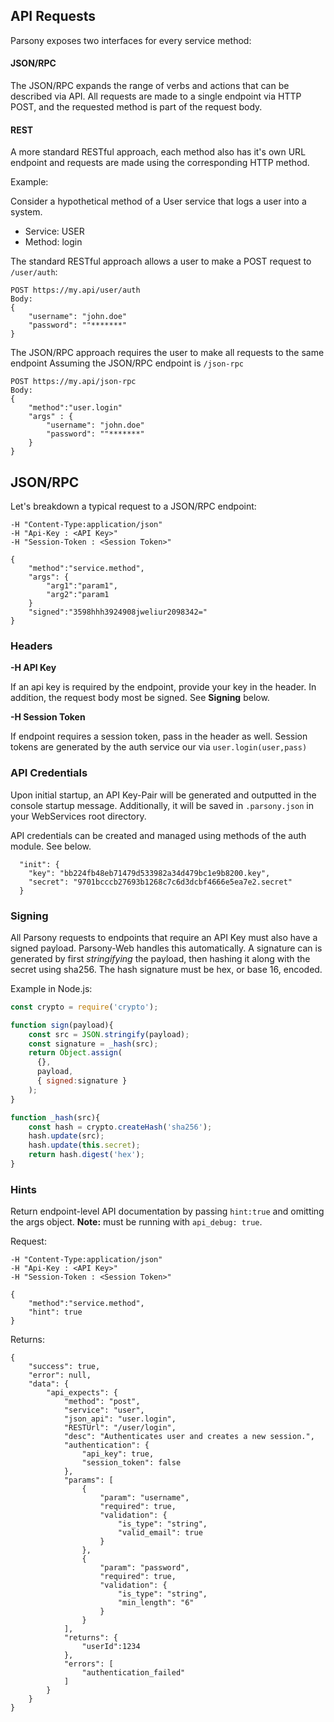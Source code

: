 
## API Requests
Parsony exposes two interfaces for every service method:

#### JSON/RPC

The JSON/RPC expands the range of verbs and actions that can be described
via API. All requests are made to a single endpoint via HTTP POST, and the
requested method is part of the request body.

#### REST

A more standard RESTful approach, each method also has it's own
URL endpoint and requests are made using the corresponding HTTP method.


Example:

Consider a hypothetical method of a User service that logs a user into a system.

 * Service: USER
 * Method: login

The standard RESTful approach allows a user to make a POST request to `/user/auth`:

```
POST https://my.api/user/auth
Body:
{
    "username": "john.doe"
    "password": ""*******"
}
```

The JSON/RPC approach requires the user to make all requests to the same endpoint
Assuming the JSON/RPC endpoint is `/json-rpc`

```
POST https://my.api/json-rpc
Body:
{
    "method":"user.login"
    "args" : {
        "username": "john.doe"
        "password": ""*******"
    }
}
```


## JSON/RPC

Let's breakdown a typical request to a JSON/RPC endpoint:

```
-H "Content-Type:application/json"
-H "Api-Key : <API Key>"
-H "Session-Token : <Session Token>"

{
    "method":"service.method",
    "args": {
        "arg1":"param1",
        "arg2":"param1
    }
    "signed":"3598hhh3924908jweliur2098342="
}
```

### Headers
**-H API Key**

If an api key is required by the endpoint, provide your key in the header.
In addition, the request body most be signed. See **Signing** below.

**-H Session Token**

If endpoint requires a session token, pass in the header as well. Session 
tokens are generated by the auth service our via ```user.login(user,pass)```


### API Credentials
Upon initial startup, an API Key-Pair will be generated and outputted in the 
console startup message. Additionally, it will be saved in ```.parsony.json```
in your WebServices root directory. 

API credentials can be created and managed using methods of the auth module. See below.

```$xslt
  "init": {
    "key": "bb224fb48eb71479d533982a34d479bc1e9b8200.key",
    "secret": "9701bcccb27693b1268c7c6d3dcbf4666e5ea7e2.secret"
  }
```

### Signing
All Parsony requests to endpoints that require an API Key must also have a signed
payload. Parsony-Web handles this automatically. A signature can is generated by
first _stringifying_ the payload, then hashing it along with the secret using
sha256. The hash signature must be hex, or base 16, encoded.

Example in Node.js:

```js
const crypto = require('crypto');

function sign(payload){
    const src = JSON.stringify(payload);
    const signature = _hash(src);
    return Object.assign(
      {},
      payload,
      { signed:signature }
    );
}

function _hash(src){
    const hash = crypto.createHash('sha256');
    hash.update(src);
    hash.update(this.secret);
    return hash.digest('hex');
}
```

### Hints
Return endpoint-level API documentation by passing ```hint:true``` and omitting
the args object.
**Note:** must be running with ```api_debug: true```.

Request:

```$xslt
-H "Content-Type:application/json"
-H "Api-Key : <API Key>"
-H "Session-Token : <Session Token>"

{
    "method":"service.method",
    "hint": true
}

```

Returns:

```$xslt
{
    "success": true,
    "error": null,
    "data": {
        "api_expects": {
            "method": "post",
            "service": "user",
            "json_api": "user.login",
            "RESTUrl": "/user/login",
            "desc": "Authenticates user and creates a new session.",
            "authentication": {
                "api_key": true,
                "session_token": false
            },
            "params": [
                {
                    "param": "username",
                    "required": true,
                    "validation": {
                        "is_type": "string",
                        "valid_email": true
                    }
                },
                {
                    "param": "password",
                    "required": true,
                    "validation": {
                        "is_type": "string",
                        "min_length": "6"
                    }
                }
            ],
            "returns": {
                "userId":1234
            },
            "errors": [
                "authentication_failed"
            ]
        }
    }
}
```